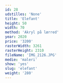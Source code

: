 ```yaml
---
id: 28
udstilles: 'None'
title: 'Elefant'
height: 50
width: 70
method: 'Akryl på lærred'
year: 2020
price: '3200'
rasterWidth: 3261
rasterHeight: 2310
fileName: 'IMG_2126.JPG'
medie: 'maleri'
show: 'yes'
slug: 'elefant'
weight: '280'
---
```

